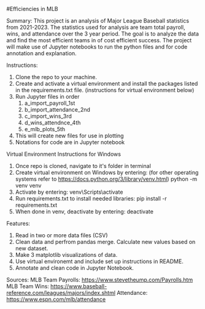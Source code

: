 #Efficiencies in MLB

Summary:
This project is an analysis of Major League Baseball statistics from 2021-2023.
The statistics used for analysis are team total payroll, wins, and attendance over the 3 year period. The goal is to analyze the data and find the most efficient teams in of cost efficient success.
The project will make use of Jupyter notebooks to run the python files and for code annotation and explanation.

Instructions:
1. Clone the repo to your machine.
2. Create and activate a virtual environment and install the packages listed in the requirements.txt file. (instructions for virtual environment below)
3. Run Jupyter files in order 
    1. a_import_payroll_1st
    2. b_import_attendance_2nd
    3. c_import_wins_3rd
    4. d_wins_attendnce_4th
    5. e_mlb_plots_5th
4. This will create new files for use in plotting
5. Notations for code are in Jupyter notebook

Virtual Environment Instructions for Windows
1. Once repo is cloned, navigate to it's folder in terminal
2. Create virtual environment on Windows by entering: (for other operating systems refer to https://docs.python.org/3/library/venv.html)
    python -m venv venv
3. Activate by entering:
    venv\Scripts\activate
4. Run requirements.txt to install needed libraries:
    pip install -r requirements.txt
5. When done in venv, deactivate by entering:
    deactivate

Features:
1. Read in two or more data files (CSV)
2. Clean data and perfrom pandas merge. Calculate new values based on new dataset.
3. Make 3 matplotlib visualizations of data.
4. Use virtual environemt and include set up instructions in README. 
5. Annotate and clean code in Jupyter Notebook.

Sources:
MLB Team Payrolls: https://www.stevetheump.com/Payrolls.htm   
MLB Team Wins: https://www.baseball-reference.com/leagues/majors/index.shtml 
Attendance: https://www.espn.com/mlb/attendance


